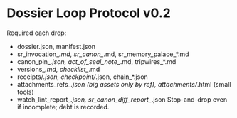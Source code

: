 # Dossier Loop Protocol v0.2
Required each drop:
- dossier.json, manifest.json
- sr_invocation_*.md, sr_canon_*.md, sr_memory_palace_*.md
- canon_pin_*.json, act_of_seal_note_*.md, tripwires_*.md
- versions_*.md, checklist_*.md
- receipts/*.json, checkpoint/*.json, chain_*.json
- attachments_refs_*.json (big assets only by ref), attachments/*.html (small tools)
- watch_lint_report_*.json, sr_canon_diff_report_*.json
Stop-and-drop even if incomplete; debt is recorded.
